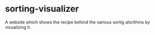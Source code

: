 # sorting-visualizer
A website which shows the recipe behind the various sortig alorithms by visualizing it.
